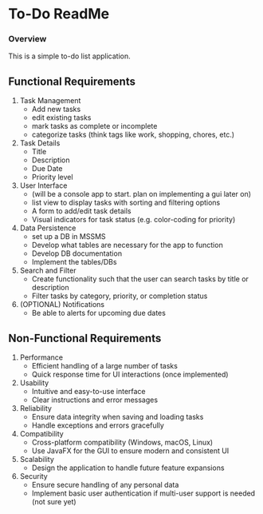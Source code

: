 # To-Do ReadMe

### Overview
This is a simple to-do list application.

## Functional Requirements
1. Task Management
    - Add new tasks
    - edit existing tasks
    - mark tasks as complete or incomplete
    - categorize tasks (think tags like work, shopping, chores, etc.)
2. Task Details
    - Title
    - Description
    - Due Date
    - Priority level
3. User Interface
    - (will be a console app to start. plan on implementing a gui later on)
    - list view to display tasks with sorting and filtering options
    - A form to add/edit task details
    - Visual indicators for task status (e.g. color-coding for priority)
4. Data Persistence 
    - set up a DB in MSSMS
    - Develop what tables are necessary for the app to function
    - Develop DB documentation 
    - Implement the tables/DBs
5. Search and Filter
   - Create functionality such that the user can search tasks by title or description
   - Filter tasks by category, priority, or completion status
6. (OPTIONAL) Notifications
    - Be able to alerts for upcoming due dates

## Non-Functional Requirements
1. Performance
   - Efficient handling of a large number of tasks
   - Quick response time for UI interactions (once implemented)
2. Usability
   - Intuitive and easy-to-use interface
   - Clear instructions and error messages
3. Reliability
   - Ensure data integrity when saving and loading tasks
   - Handle exceptions and errors gracefully
4. Compatibility
    - Cross-platform compatibility (Windows, macOS, Linux)
    - Use JavaFX for the GUI to ensure modern and consistent UI
5. Scalability
    - Design the application to handle future feature expansions
6. Security
    - Ensure secure handling of any personal data
    - Implement basic user authentication if multi-user support is needed (not sure yet)
